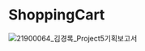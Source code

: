 # ShoppingCart

![21900064_김경록_Project5기획보고서](https://user-images.githubusercontent.com/63464299/206595164-5dd02ae6-bf73-4679-a7c7-ccff366f437f.jpg)
